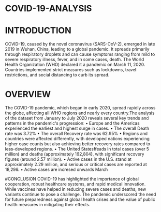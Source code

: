 # COVID-19-ANALYSIS
# INTRODUCTION
COVID-19, caused by the novel coronavirus (SARS-CoV-2), emerged in late 2019 in Wuhan, China, leading to a global pandemic. It spreads primarily through respiratory droplets and can cause symptoms ranging from mild to severe respiratory illness, fever, and in some cases, death. The World Health Organization (WHO) declared it a pandemic on March 11, 2020. Countries implemented strict measures such as lockdowns, travel restrictions, and social distancing to curb its spread.

# OVERVIEW
The COVID-19 pandemic, which began in early 2020, spread rapidly across the globe, affecting all WHO regions and nearly every country.The analysis of the dataset from January to July 2020 reveals several key trends and patterns in the pandemic's progression:
• Europe and the Americas experienced the earliest and highest surge in cases.
• The overall Death rate was 3.72%
• The overall Recovery rate was 62.95%
• Regions and countries were affected differently, with developed nations experiencing higher case counts but also achieving better recovery rates compared to less-developed regions.
• The United Statesffeads in total cases (over 5 million) and deaths (approximately 162,804), with significant recovery figures (around 2.57 million).
• Active cases in the U.S. stand at approximately 2.29 million, and serious or critical cases are reported at 18,296.
• Active cases are incresed onwards March

#CONCLUSION
COVID-19 has highlighted the importance of global cooperation, robust healthcare systems, and rapid medical innovation. While vaccines have helped in reducing severe cases and deaths, new variants continue to pose a challenge. The pandemic underscored the need for future preparedness against global health crises and the value of public health measures in mitigating their effects.
